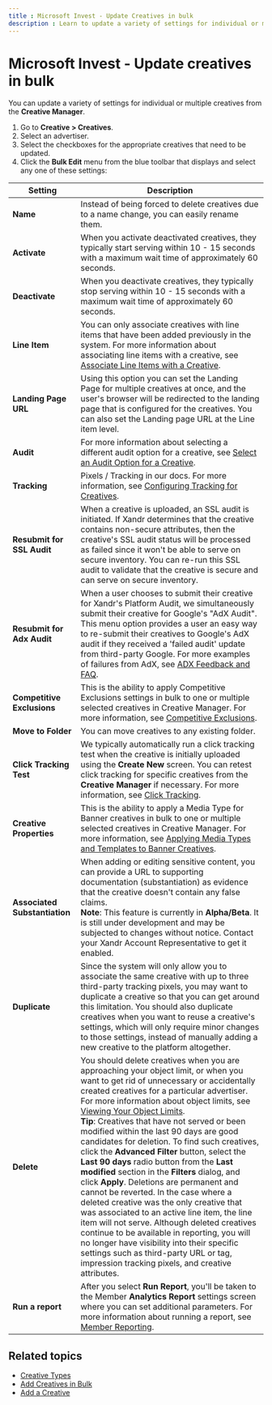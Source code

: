 ```yaml
---
title : Microsoft Invest - Update Creatives in bulk
description : Learn to update a variety of settings for individual or multiple creatives from the Creative Manager.
---
```



#  Microsoft Invest - Update creatives in bulk

You can update a variety of settings for individual or multiple creatives from the **Creative Manager**.

<div id="ID-000042e2__steps_rby_tnp_ylb" >

1. Go to **Creative \> Creatives**.
1. Select an advertiser.
1. Select the checkboxes for the appropriate
    creatives that need to be updated.
1. Click the **Bulk Edit** menu from the blue toolbar that displays and select any one of these settings:

  | Setting | Description |
|---|---|
| **Name** | Instead of being forced to delete creatives due to a name change, you can easily rename them. |
| **Activate** | When you activate deactivated creatives, they typically start serving within 10 - 15 seconds with a maximum wait time of approximately 60 seconds. |
| **Deactivate** | When you deactivate creatives, they typically stop serving within 10 - 15 seconds with a maximum wait time of approximately 60 seconds. |
| **Line Item** | You can only associate creatives with line items that have been added previously in the system. For more information about associating line items with a creative, see [Associate Line Items with a Creative](associate-line-items-with-a-creative.md). |
| **Landing Page URL** | Using this option you can set the Landing Page for multiple creatives at once, and the user's browser will be redirected to the landing page that is configured for the creatives. You can also set the Landing page URL at the Line item level. |
| **Audit** | For more information about selecting a different audit option for a creative, see [Select an Audit Option for a Creative](select-an-audit-option-for-a-creative.md). |
| **Tracking** | Pixels / Tracking in our docs. For more information, see [Configuring Tracking for Creatives](../monetize/configuring-tracking-for-creatives.md). |
| **Resubmit for SSL Audit** | When a creative is uploaded, an SSL audit is initiated. If Xandr determines that the creative contains non-secure attributes, then the creative's SSL audit status will be processed as failed since it won't be able to serve on secure inventory. You can re-run this SSL audit to validate that the creative is secure and can serve on secure inventory. |
| **Resubmit for Adx Audit** | When a user chooses to submit their creative for Xandr's Platform Audit, we simultaneously submit their creative for Google's "AdX Audit". This menu option provides a user an easy way to re-submit their creatives to Google's AdX audit if they received a 'failed audit' update from third-party Google. For more examples of failures from AdX, see [ADX Feedback and FAQ](../bidders/adx-feedback-and-faq.md). |
| **Competitive Exclusions** | This is the ability to apply Competitive Exclusions settings in bulk to one or multiple selected creatives in Creative Manager. For more information, see [Competitive Exclusions](../monetize/competitive-exclusions.md). |
| **Move to Folder** | You can move creatives to any existing folder. |
| **Click Tracking Test** | We typically automatically run a click tracking test when the creative is initially uploaded using the **Create New** screen. You can retest click tracking for specific creatives from the **Creative Manager** if necessary. For more information, see [Click Tracking](click-tracking.md). |
| **Creative Properties** | This is the ability to apply a Media Type for Banner creatives in bulk to one or multiple selected creatives in Creative Manager. For more information, see [Applying Media Types and Templates to Banner Creatives](../monetize/applying-media-types-and-templates-to-banner-creatives.md). |
| **Associated Substantiation** | When adding or editing sensitive content, you can provide a URL to supporting documentation (substantiation) as evidence that the creative doesn't contain any false claims.<br>**Note**: This feature is currently in **Alpha/Beta**. It is still under development and may be subjected to changes without notice. Contact your Xandr Account Representative to get it enabled. |
| **Duplicate** | Since the system will only allow you to associate the same creative with up to three third-party tracking pixels, you may want to duplicate a creative so that you can get around this limitation. You should also duplicate creatives when you want to reuse a creative's settings, which will only require minor changes to those settings, instead of manually adding a new creative to the platform altogether. |
| **Delete** | You should delete creatives when you are approaching your object limit, or when you want to get rid of unnecessary or accidentally created creatives for a particular advertiser. For more information about object limits, see [Viewing Your Object Limits](viewing-your-object-limits.md).<br>**Tip**: Creatives that have not served or been modified within the last 90 days are good candidates for deletion. To find such creatives, click the **Advanced Filter** button, select the **Last 90 days** radio button from the **Last modified** section in the **Filters** dialog, and click **Apply**. Deletions are permanent and cannot be reverted. In the case where a deleted creative was the only creative that was associated to an active line item, the line item will not serve. Although deleted creatives continue to be available in reporting, you will no longer have visibility into their specific settings such as third-party URL or tag, impression tracking pixels, and creative attributes. |
| **Run a report** | After you select **Run Report**, you'll be taken to the Member **Analytics Report** settings screen where you can set additional parameters. For more information about running a report, see [Member Reporting](network-reporting.md). |

## Related topics

- [Creative Types](creative-types.md)
- [Add Creatives in Bulk](add-creatives-in-bulk.md)
- [Add a Creative](add-a-creative.md)

